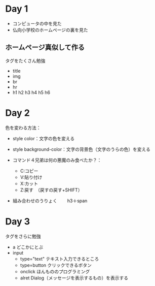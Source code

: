 # Day 1

- コンピュータの中を見た
- 仏向小学校のホームページの裏を見た

## ホームページ真似して作る

タグをたくさん勉強

- title
- img
- br
- hr
- h1 h2 h3 h4 h5 h6

# Day 2

色を変わる方法：

- style color：文字の色を変える
- style background-color：文字の背景色（文字のうらの色）を変える

- コマンド４兄弟は何の悪魔のみ食べたか？：
   - C:コピー 
   - V:貼り付け
   - X:カット
   - Z:戻す　（戻すの戻す+SHIFT）
- 組み合わせのうりょく
　　h3＋span

# Day 3

タグをさらに勉強

- a どこかにとぶ
- input 
   - type="text"  テキスト入力できるところ
   - type=button  クリックできるボタン
   - onclick      ほんもののプログラミング
   - alret        Dialog（メッセージを表示するもの）を表示する
